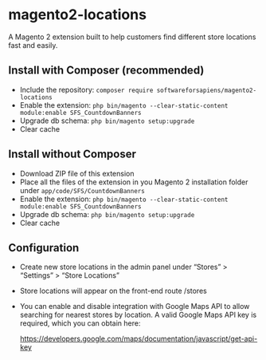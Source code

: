 # magento2-locations
A Magento 2 extension built to help customers find different store locations fast and easily.

## Install with Composer (recommended)
- Include the repository: `composer require softwareforsapiens/magento2-locations`
- Enable the extension: `php bin/magento --clear-static-content module:enable SFS_CountdownBanners`
- Upgrade db schema: `php bin/magento setup:upgrade`
- Clear cache

## Install without Composer
- Download ZIP file of this extension
- Place all the files of the extension in you Magento 2 installation folder under `app/code/SFS/CountdownBanners`
- Enable the extension: `php bin/magento --clear-static-content module:enable SFS_CountdownBanners`
- Upgrade db schema: `php bin/magento setup:upgrade`
- Clear cache

## Configuration
- Create new store locations in the admin panel under “Stores” > “Settings” > “Store Locations” 
- Store locations will appear on the front-end route /stores
- You can enable and disable integration with Google Maps API to allow searching for nearest stores by location. A valid Google Maps API key is required, which you can obtain here: 
  
  https://developers.google.com/maps/documentation/javascript/get-api-key
